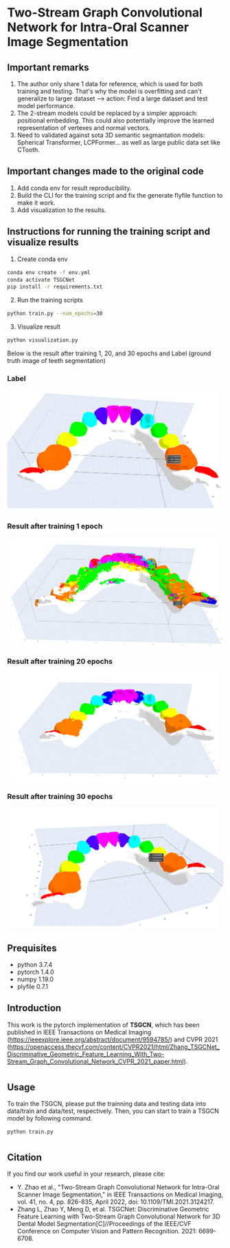 # Two-Stream Graph Convolutional Network for Intra-Oral Scanner Image Segmentation

## Important remarks
1. The author only share 1 data for reference, which is used for both training and testing. That's why the model is overfitting and can't generalize to larger dataset --> action: Find a large dataset and test model performance.
2. The 2-stream models could be replaced by a simpler approach: positional embedding. This could also potentially improve the learned representation of vertexes and normal vectors.
3. Need to validated against sota 3D semantic segmantation models: Spherical Transformer, LCPFormer... as well as large public data set like CTooth.

## Important changes made to the original code
1. Add conda env for result reproducibility.
2. Build the CLI for the training script and fix the generate flyfile function to make it work.
3. Add visualization to the results.

## Instructions for running the training script and visualize results
1. Create conda env
```bash
conda env create -f env.yml
conda activate TSGCNet
pip install -r requirements.txt
```
2. Run the training scripts
```bash
python train.py --num_epochs=30
```
3. Visualize result
```bash
python visualization.py
```
Below is the result after training 1, 20, and 30 epochs and Label (ground truth image of teeth segmentation)

### Label
![alt text](https://github.com/hoangkimthuc/TSGCNet/blob/main/output/label.png?raw=true)

### Result after training 1 epoch
![alt text](https://github.com/hoangkimthuc/TSGCNet/blob/main/output/output_1epoch.png?raw=true)

### Result after training 20 epochs
![alt text](https://github.com/hoangkimthuc/TSGCNet/blob/main/output/output_20epoch.png?raw=true)

### Result after training 30 epochs
![alt text](https://github.com/hoangkimthuc/TSGCNet/blob/main/output/output_30epoch.png?raw=true)

## Prequisites
* python 3.7.4
* pytorch 1.4.0
* numpy 1.19.0
* plyfile 0.7.1

## Introduction
This work is the pytorch implementation of **TSGCN**, which has been published in IEEE Transactions on Medical Imaging (https://ieeexplore.ieee.org/abstract/document/9594785/) and CVPR 2021 (https://openaccess.thecvf.com/content/CVPR2021/html/Zhang_TSGCNet_Discriminative_Geometric_Feature_Learning_With_Two-Stream_Graph_Convolutional_Network_CVPR_2021_paper.html).
#

## Usage
To train the TSGCN, please put the trainning data and testing data into data/train and data/test, respectively. Then, you can start to train a TSGCN model by following command.

```shell
python train.py
```
#
## Citation
If you find our work useful in your research, please cite:
* Y. Zhao et al., "Two-Stream Graph Convolutional Network for Intra-Oral Scanner Image Segmentation," in IEEE Transactions on Medical Imaging, vol. 41, no. 4, pp. 826-835, April 2022, doi: 10.1109/TMI.2021.3124217.
* Zhang L, Zhao Y, Meng D, et al. TSGCNet: Discriminative Geometric Feature Learning with Two-Stream Graph Convolutional Network for 3D Dental Model Segmentation[C]//Proceedings of the IEEE/CVF Conference on Computer Vision and Pattern Recognition. 2021: 6699-6708.
